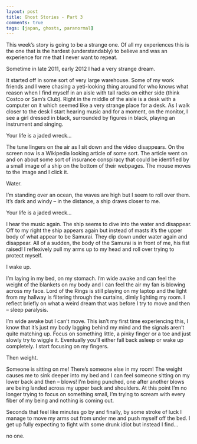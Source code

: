 ```yaml
---
layout: post
title: Ghost Stories - Part 3
comments: true
tags: [japan, ghosts, paranormal]
---
```


This week’s story is going to be a strange one. Of all my experiences this is the one that is the hardest (understandably) to believe and was an experience for me that I never want to repeat.

Sometime in late 2011, early 2012 I had a very strange dream.

It started off in some sort of very large warehouse. Some of my work friends and I were chasing a yeti-looking thing around for who knows what reason when I find myself in an aisle with tall racks on either side (think Costco or Sam’s Club). Right in the middle of the aisle is a desk with a computer on it which seemed like a very strange place for a desk. As I walk closer to the desk I start hearing music and for a moment, on the monitor, I see a girl dressed in black, surrounded by figures in black, playing an instrument and singing.

Your life is a jaded wreck…

The tune lingers on the air as I sit down and the video disappears. On the screen now is a Wikipedia looking article of some sort. The article went on and on about some sort of insurance conspiracy that could be identified by a small image of a ship on the bottom of their webpages. The mouse moves to the image and I click it.

Water.

I’m standing over an ocean, the waves are high but I seem to roll over them. It’s dark and windy – in the distance, a ship draws closer to me.

Your life is a jaded wreck…

I hear the music again. The ship seems to dive into the water and disappear. Off to my right the ship appears again but instead of masts it’s the upper body of what appear to be Samurai. They dip down under water again and disappear. All of a sudden, the body of the Samurai is in front of me, his fist raised! I reflexively pull my arms up to my head and roll over trying to protect myself.

I wake up.

I’m laying in my bed, on my stomach. I’m wide awake and can feel the weight of the blankets on my body and I can feel the air my fan is blowing across my face. Lord of the Rings is still playing on my laptop and the light from my hallway is filtering through the curtains, dimly lighting my room. I reflect briefly on what a weird dream that was before I try to move and then – sleep paralysis.

I’m wide awake but I can’t move. This isn’t my first time experiencing this, I know that it’s just my body lagging behind my mind and the signals aren’t quite matching up. Focus on something little, a pinky finger or a toe and just slowly try to wiggle it. Eventually you’ll either fall back asleep or wake up completely. I start focusing on my fingers.

Then weight.

Someone is sitting on me! There’s someone else in my room! The weight causes me to sink deeper into my bed and I can feel someone sitting on my lower back and then – blows! I’m being punched, one after another blows are being landed across my upper back and shoulders. At this point I’m no longer trying to focus on something small, I’m trying to scream with every fiber of my being and nothing is coming out.

Seconds that feel like minutes go by and finally, by some stroke of luck I manage to move my arms out from under me and push myself off the bed. I get up fully expecting to fight with some drunk idiot but instead I find…

no one.